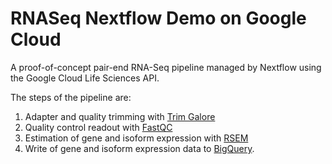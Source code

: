 # RNASeq Nextflow Demo on Google Cloud

A proof-of-concept pair-end RNA-Seq pipeline managed by Nextflow using the Google Cloud Life Sciences API. 

The steps of the pipeline are:
1. Adapter and quality trimming with [Trim Galore](https://www.bioinformatics.babraham.ac.uk/projects/trim_galore/)
2. Quality control readout with [FastQC](https://www.bioinformatics.babraham.ac.uk/projects/fastqc/)
3. Estimation of gene and isoform expression with [RSEM](https://github.com/deweylab/RSEM)
4. Write of gene and isoform expression data to [BigQuery](https://cloud.google.com/bigquery).
